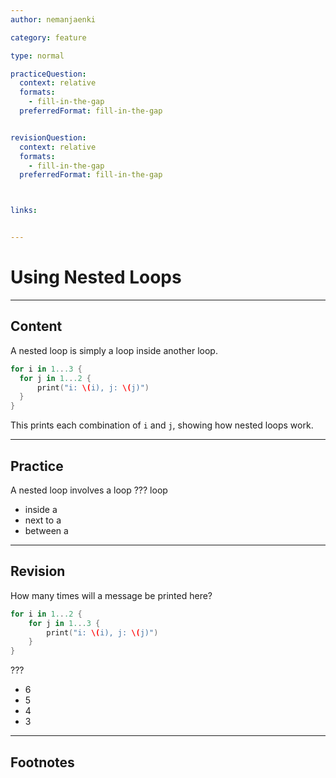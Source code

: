 ```yaml
---
author: nemanjaenki

category: feature

type: normal

practiceQuestion:
  context: relative
  formats:
    - fill-in-the-gap
  preferredFormat: fill-in-the-gap


revisionQuestion:
  context: relative
  formats:
    - fill-in-the-gap
  preferredFormat: fill-in-the-gap



links:


---
```


# Using Nested Loops

---
## Content

A nested loop is simply a loop inside another loop.

  ```swift
for i in 1...3 {
    for j in 1...2 {
        print("i: \(i), j: \(j)")
    }
}
```

This prints each combination of `i` and `j`, showing how nested loops work.

---
## Practice

A nested loop involves a loop ??? loop

- inside a
- next to a
- between a


---
## Revision

How many times will a message be printed here?

```swift
for i in 1...2 {
    for j in 1...3 {
        print("i: \(i), j: \(j)")
    }
}
```

???

- 6
- 5
- 4
- 3


---
## Footnotes


